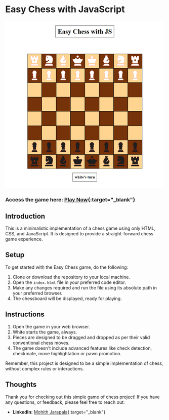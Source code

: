 <h1>Easy Chess with JavaScript</h1>

<div align="center">
  <img src="board.png" alt="Chess Board">
</div>

### Access the game here: [Play Now](https://m0hith.github.io/Easy-Chess-with-JS/){:target="_blank"}

## Introduction

This is a minimalistic implementation of a chess game using only HTML, CSS, and JavaScript.
It is designed to provide a straight-forward chess game experience.

## Setup

To get started with the Easy Chess game, do the following:

1. Clone or download the repository to your local machine.
2. Open the `index.html` file in your preferred code editor.
3. Make any changes required and run the file using its absolute path in your preferred browser.
4. The chessboard will be displayed, ready for playing.

## Instructions

1. Open the game in your web browser.
2. White starts the game, always.
3. Pieces are designed to be dragged and dropped as per their valid conventional chess moves.
4. The game doesn't include advanced features like check detection, checkmate, move highlightation or pawn promotion.

Remember, this project is designed to be a simple implementation of chess, without complex rules or interactions.

## Thoughts

Thank you for checking out this simple game of chess project! If you have any questions, or feedback, please feel free to reach out:

- **LinkedIn:** [Mohith Jarapala](https://www.linkedin.com/in/mo-hith/){:target="_blank"}
